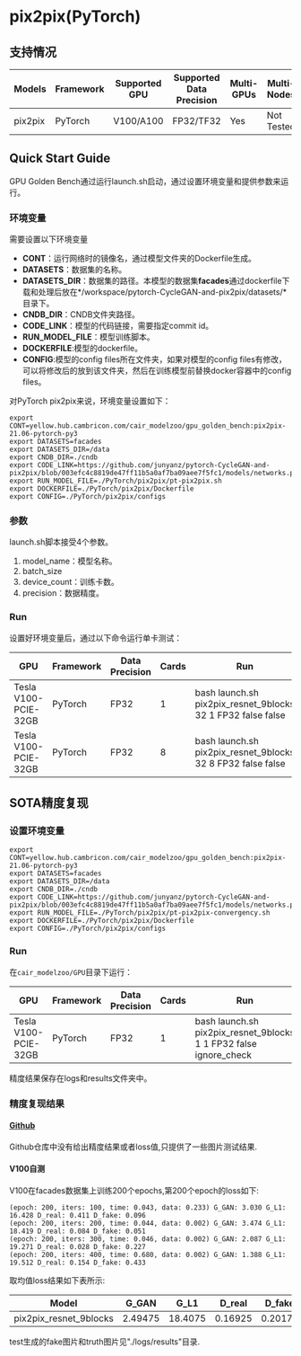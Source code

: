 # pix2pix(PyTorch)
## 支持情况

Models  | Framework  | Supported GPU   | Supported Data Precision  | Multi-GPUs  | Multi-Nodes
----- | ----- | ----- | ----- | ----- | ----- |
pix2pix  | PyTorch  | V100/A100  | FP32/TF32  | Yes  | Not Tested

## Quick Start Guide
GPU Golden Bench通过运行launch.sh启动，通过设置环境变量和提供参数来运行。
### 环境变量
需要设置以下环境变量
- **CONT**：运行网络时的镜像名，通过模型文件夹的Dockerfile生成。
- **DATASETS**：数据集的名称。
- **DATASETS_DIR**：数据集的路径。本模型的数据集**facades**通过dockerfile下载和处理后放在*/workspace/pytorch-CycleGAN-and-pix2pix/datasets/*目录下。
- **CNDB_DIR**：CNDB文件夹路径。
- **CODE_LINK**：模型的代码链接，需要指定commit id。
- **RUN_MODEL_FILE**：模型训练脚本。
- **DOCKERFILE**:模型的dockerfile。  
- **CONFIG**:模型的config files所在文件夹，如果对模型的config files有修改，可以将修改后的放到该文件夹，然后在训练模型前替换docker容器中的config files。

对PyTorch pix2pix来说，环境变量设置如下：
```
export CONT=yellow.hub.cambricon.com/cair_modelzoo/gpu_golden_bench:pix2pix-21.06-pytorch-py3
export DATASETS=facades
export DATASETS_DIR=/data
export CNDB_DIR=./cndb
export CODE_LINK=https://github.com/junyanz/pytorch-CycleGAN-and-pix2pix/blob/003efc4c8819de47ff11b5a0af7ba09aee7f5fc1/models/networks.py
export RUN_MODEL_FILE=./PyTorch/pix2pix/pt-pix2pix.sh
export DOCKERFILE=./PyTorch/pix2pix/Dockerfile
export CONFIG=./PyTorch/pix2pix/configs
```
### 参数
launch.sh脚本接受4个参数。
1. model_name：模型名称。
2. batch_size
3. device_count：训练卡数。
4. precision：数据精度。
### Run
设置好环境变量后，通过以下命令运行单卡测试：

GPU  | Framework | Data Precision   | Cards | Run
----- | ----- | ----- | ----- | -----
Tesla V100-PCIE-32GB  | PyTorch  | FP32 | 1 | bash launch.sh pix2pix_resnet_9blocks 32 1 FP32 false false
Tesla V100-PCIE-32GB  | PyTorch  | FP32 | 8 | bash launch.sh pix2pix_resnet_9blocks 32 8 FP32 false false

## SOTA精度复现
### 设置环境变量
```
export CONT=yellow.hub.cambricon.com/cair_modelzoo/gpu_golden_bench:pix2pix-21.06-pytorch-py3
export DATASETS=facades
export DATASETS_DIR=/data
export CNDB_DIR=./cndb
export CODE_LINK=https://github.com/junyanz/pytorch-CycleGAN-and-pix2pix/blob/003efc4c8819de47ff11b5a0af7ba09aee7f5fc1/models/networks.py
export RUN_MODEL_FILE=./PyTorch/pix2pix/pt-pix2pix-convergency.sh
export DOCKERFILE=./PyTorch/pix2pix/Dockerfile
export CONFIG=./PyTorch/pix2pix/configs
```
### Run
在`cair_modelzoo/GPU`目录下运行：

GPU  | Framework | Data Precision   | Cards | Run
----- | ----- | ----- | ----- | -----
Tesla V100-PCIE-32GB  | PyTorch  | FP32 | 1 | bash launch.sh pix2pix_resnet_9blocks 1 1 FP32 false ignore_check

精度结果保存在logs和results文件夹中。
### 精度复现结果
#### [Github](https://github.com/junyanz/pytorch-CycleGAN-and-pix2pix)
Github仓库中没有给出精度结果或者loss值,只提供了一些图片测试结果.
#### V100自测
V100在facades数据集上训练200个epochs,第200个epoch的loss如下:
```
(epoch: 200, iters: 100, time: 0.043, data: 0.233) G_GAN: 3.030 G_L1: 16.428 D_real: 0.411 D_fake: 0.096
(epoch: 200, iters: 200, time: 0.044, data: 0.002) G_GAN: 3.474 G_L1: 18.419 D_real: 0.084 D_fake: 0.051
(epoch: 200, iters: 300, time: 0.046, data: 0.002) G_GAN: 2.087 G_L1: 19.271 D_real: 0.028 D_fake: 0.227
(epoch: 200, iters: 400, time: 0.680, data: 0.002) G_GAN: 1.388 G_L1: 19.512 D_real: 0.154 D_fake: 0.433
``` 
取均值loss结果如下表所示:

Model  | G_GAN | G_L1   | D_real | D_fake
----- | ----- | ----- | ----- | -----
pix2pix_resnet_9blocks  | 2.49475  | 18.4075  | 0.16925 | 0.20175

test生成的fake图片和truth图片见"./logs/results"目录.
